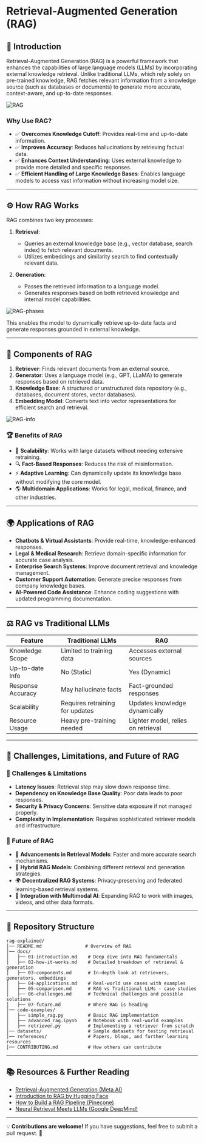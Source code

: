 # Retrieval-Augmented Generation (RAG)

## 📌 Introduction
Retrieval-Augmented Generation (RAG) is a powerful framework that enhances the capabilities of large language models (LLMs) by incorporating external knowledge retrieval. 
Unlike traditional LLMs, which rely solely on pre-trained knowledge, RAG fetches relevant information from a knowledge source (such as databases or documents) to generate more accurate, context-aware, and up-to-date responses.

![RAG](assets/RAG.png)

### Why Use RAG?
- ✅ **Overcomes Knowledge Cutoff**: Provides real-time and up-to-date information.
- ✅ **Improves Accuracy**: Reduces hallucinations by retrieving factual data.
- ✅ **Enhances Context Understanding**: Uses external knowledge to provide more detailed and specific responses.
- ✅ **Efficient Handling of Large Knowledge Bases**: Enables language models to access vast information without increasing model size.

---

## ⚙️ How RAG Works
RAG combines two key processes:

1. **Retrieval**: 
   - Queries an external knowledge base (e.g., vector database, search index) to fetch relevant documents.
   - Utilizes embeddings and similarity search to find contextually relevant data.

2. **Generation**:
   - Passes the retrieved information to a language model.
   - Generates responses based on both retrieved knowledge and internal model capabilities.

![RAG-phases](assets/RAG-phases.png)

This enables the model to dynamically retrieve up-to-date facts and generate responses grounded in external knowledge.

---

## 🔩 Components of RAG

1. **Retriever**: Finds relevant documents from an external source.
2. **Generator**: Uses a language model (e.g., GPT, LLaMA) to generate responses based on retrieved data.
3. **Knowledge Base**: A structured or unstructured data repository (e.g., databases, document stores, vector databases).
4. **Embedding Model**: Converts text into vector representations for efficient search and retrieval.

![RAG-info](assets/RAG-info.png)

### 🏆 Benefits of RAG
- 🚀 **Scalability**: Works with large datasets without needing extensive retraining.
- 🔍 **Fact-Based Responses**: Reduces the risk of misinformation.
- ⚡  **Adaptive Learning**: Can dynamically update its knowledge base without modifying the core model.
- 🌎 **Multidomain Applications**: Works for legal, medical, finance, and other industries.

---

## 🌍 Applications of RAG

- **Chatbots & Virtual Assistants**: Provide real-time, knowledge-enhanced responses.
- **Legal & Medical Research**: Retrieve domain-specific information for accurate case analysis.
- **Enterprise Search Systems**: Improve document retrieval and knowledge management.
- **Customer Support Automation**: Generate precise responses from company knowledge bases.
- **AI-Powered Code Assistance**: Enhance coding suggestions with updated programming documentation.

---

## ⚖️ RAG vs Traditional LLMs

| Feature           | Traditional LLMs | RAG |
|------------------|----------------|-----|
| Knowledge Scope  | Limited to training data | Accesses external sources |
| Up-to-date Info  | No (Static) | Yes (Dynamic) |
| Response Accuracy | May hallucinate facts | Fact-grounded responses |
| Scalability      | Requires retraining for updates | Updates knowledge dynamically |
| Resource Usage   | Heavy pre-training needed | Lighter model, relies on retrieval |

---

## 🚧 Challenges, Limitations, and Future of RAG

### 🔴 Challenges & Limitations
- **Latency Issues**: Retrieval step may slow down response time.
- **Dependency on Knowledge Base Quality**: Poor data leads to poor responses.
- **Security & Privacy Concerns**: Sensitive data exposure if not managed properly.
- **Complexity in Implementation**: Requires sophisticated retriever models and infrastructure.

### 🚀 Future of RAG
- 🔬 **Advancements in Retrieval Models**: Faster and more accurate search mechanisms.
- 🔄 **Hybrid RAG Models**: Combining different retrieval and generation strategies.
- 🌍 **Decentralized RAG Systems**: Privacy-preserving and federated learning-based retrieval systems.
- 🧠 **Integration with Multimodal AI**: Expanding RAG to work with images, videos, and other data formats.

---

## 📂 Repository Structure
```
rag-explained/
│── README.md                # Overview of RAG  
│── docs/                    
│   ├── 01-introduction.md    # Deep dive into RAG fundamentals  
│   ├── 02-how-it-works.md    # Detailed breakdown of retrieval & generation  
│   ├── 03-components.md      # In-depth look at retrievers, generators, embeddings  
│   ├── 04-applications.md    # Real-world use cases with examples  
│   ├── 05-comparison.md      # RAG vs Traditional LLMs - case studies  
│   ├── 06-challenges.md      # Technical challenges and possible solutions  
│   ├── 07-future.md          # Where RAG is heading  
│── code-examples/           
│   ├── simple_rag.py         # Basic RAG implementation  
│   ├── advanced_rag.ipynb    # Notebook with real-world examples  
│   ├── retriever.py          # Implementing a retriever from scratch  
│── datasets/                 # Sample datasets for testing retrieval  
│── references/               # Papers, blogs, and further learning resources  
│── CONTRIBUTING.md           # How others can contribute  
```

---

## 📚 Resources & Further Reading

- [Retrieval-Augmented Generation (Meta AI)](https://ai.facebook.com/blog/retrieval-augmented-generation-streamlining-the-creation-of-intelligent-natural-language-processing-models/)
- [Introduction to RAG by Hugging Face](https://huggingface.co/docs/transformers/en/model_doc/rag)
- [How to Build a RAG Pipeline (Pinecone)](https://www.pinecone.io/learn/retrieval-augmented-generation/)
- [Neural Retrieval Meets LLMs (Google DeepMind)](https://arxiv.org/abs/2005.11401)

---

💡 **Contributions are welcome!** If you have suggestions, feel free to submit a pull request. 🚀
